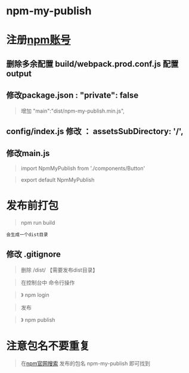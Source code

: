 # npm-my-publish


# 注册[npm账号](https://www.npmjs.com/)



## 删除多余配置 build/webpack.prod.conf.js  配置output

## 修改package.json : "private": false
> 增加 "main":"dist/npm-my-publish.min.js",


## config/index.js 修改 ： assetsSubDirectory: '/',


## 修改main.js
>import NpmMyPublish from './components/Button'

>export default NpmMyPublish


# 发布前打包
> npm run build

```
会生成一个dist目录

```

## 修改 .gitignore
> 删除 /dist/   【需要发布dist目录】



> 在控制台中 命令行操作

>》 npm login


> 发布

>》 npm publish

# 注意包名不要重复

>在[npm官网搜索](https://www.npmjs.com/) 发布的包名  npm-my-publish 即可找到